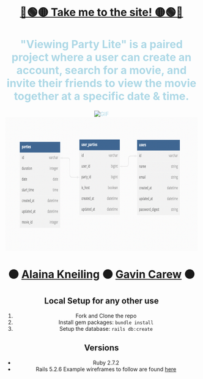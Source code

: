 <div align="center">
 
 <div style="color: yellow">

# [🔵🟢🟡 Take me to the site! 🟡🟢🔵](https://viewing-party-lite2207.herokuapp.com/)
</div>

<div style="color: lightblue">

# "Viewing Party Lite" is a paired project where a user can create an account, search for a movie, and invite their friends to view the movie together at a specific date & time. 
 <img align="center" alt="GIF" src="https://media2.giphy.com/media/kf9dfB18XB6JGM8J7s/giphy.gif?cid=ecf05e473f5j782gt2ntm7yy8rpep2ajd3dorfyvo38a2w3a&rid=giphy.gif&ct=g" width="200" height="200" />
</div>


<img src="./app/assets/images/schema.jpg" alt="The schema of the project includes 3 tables. One for users, one for parties and a joins table for user_parties."  width="600" height="350" />

#  ⚫ [Alaina Kneiling](https://github.com/Alaina-Noel) ⚫ [Gavin Carew](https://github.com/gjcarew) ⚫

## Local Setup for any other use
1. Fork and Clone the repo
2. Install gem packages: `bundle install`
3. Setup the database: `rails db:create`

## Versions
- Ruby 2.7.2
- Rails 5.2.6
Example wireframes to follow are found [here](https://backend.turing.io/module3/projects/viewing_party_lite/wireframes)
